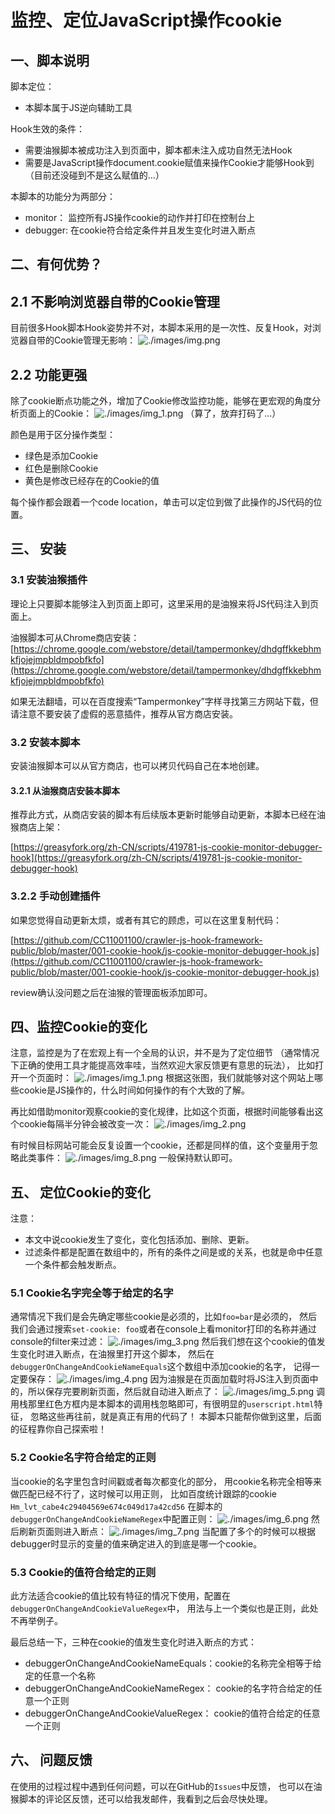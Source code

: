 # 监控、定位JavaScript操作cookie

## 一、脚本说明
脚本定位：
- 本脚本属于JS逆向辅助工具 

Hook生效的条件：
- 需要油猴脚本被成功注入到页面中，脚本都未注入成功自然无法Hook 
- 需要是JavaScript操作document.cookie赋值来操作Cookie才能够Hook到
  （目前还没碰到不是这么赋值的...）

本脚本的功能分为两部分：
- monitor： 监控所有JS操作cookie的动作并打印在控制台上
- debugger: 在cookie符合给定条件并且发生变化时进入断点 

## 二、有何优势？

## 2.1 不影响浏览器自带的Cookie管理 
目前很多Hook脚本Hook姿势并不对，本脚本采用的是一次性、反复Hook，对浏览器自带的Cookie管理无影响：
![./images/img.png](./images/img.png)

## 2.2 功能更强 
除了cookie断点功能之外，增加了Cookie修改监控功能，能够在更宏观的角度分析页面上的Cookie：
![./images/img_1.png](./images/img_1.png)
（算了，放弃打码了...）

颜色是用于区分操作类型：
- 绿色是添加Cookie 
- 红色是删除Cookie
- 黄色是修改已经存在的Cookie的值 

每个操作都会跟着一个code location，单击可以定位到做了此操作的JS代码的位置。 


## 三、 安装
### 3.1 安装油猴插件
理论上只要脚本能够注入到页面上即可，这里采用的是油猴来将JS代码注入到页面上。     

油猴脚本可从Chrome商店安装：  
[https://chrome.google.com/webstore/detail/tampermonkey/dhdgffkkebhmkfjojejmpbldmpobfkfo](https://chrome.google.com/webstore/detail/tampermonkey/dhdgffkkebhmkfjojejmpbldmpobfkfo)

如果无法翻墙，可以在百度搜索“Tampermonkey”字样寻找第三方网站下载，但请注意不要安装了虚假的恶意插件，推荐从官方商店安装。 

### 3.2 安装本脚本 
安装油猴脚本可以从官方商店，也可以拷贝代码自己在本地创建。 
#### 3.2.1 从油猴商店安装本脚本
推荐此方式，从商店安装的脚本有后续版本更新时能够自动更新，本脚本已经在油猴商店上架： 

[https://greasyfork.org/zh-CN/scripts/419781-js-cookie-monitor-debugger-hook](https://greasyfork.org/zh-CN/scripts/419781-js-cookie-monitor-debugger-hook)
### 3.2.2 手动创建插件
如果您觉得自动更新太烦，或者有其它的顾虑，可以在这里复制代码：

[https://github.com/CC11001100/crawler-js-hook-framework-public/blob/master/001-cookie-hook/js-cookie-monitor-debugger-hook.js](https://github.com/CC11001100/crawler-js-hook-framework-public/blob/master/001-cookie-hook/js-cookie-monitor-debugger-hook.js)

review确认没问题之后在油猴的管理面板添加即可。

## 四、监控Cookie的变化

注意，监控是为了在宏观上有一个全局的认识，并不是为了定位细节
（通常情况下正确的使用工具才能提高效率哇，当然欢迎大家反馈更有意思的玩法），
比如打开一个页面时：
![./images/img_1.png](./images/img_1.png)
根据这张图，我们就能够对这个网站上哪些cookie是JS操作的，什么时间如何操作的有个大致的了解。 

再比如借助monitor观察cookie的变化规律，比如这个页面，根据时间能够看出这个cookie每隔半分钟会被改变一次： 
![./images/img_2.png](./images/img_2.png)

有时候目标网站可能会反复设置一个cookie，还都是同样的值，这个变量用于忽略此类事件： 
![./images/img_8.png](./images/img_8.png)
一般保持默认即可。 


## 五、 定位Cookie的变化
注意：
- 本文中说cookie发生了变化，变化包括添加、删除、更新。 
- 过滤条件都是配置在数组中的，所有的条件之间是或的关系，也就是命中任意一个条件都会触发断点。

### 5.1 Cookie名字完全等于给定的名字 
通常情况下我们是会先确定哪些cookie是必须的，比如`foo=bar`是必须的，
然后我们会通过搜索`set-cookie: foo`或者在console上看monitor打印的名称并通过console的filter来过滤：
![./images/img_3.png](./images/img_3.png)
然后我们想在这个cookie的值发生变化时进入断点，在油猴里打开这个脚本，
然后在`debuggerOnChangeAndCookieNameEquals`这个数组中添加cookie的名字， 记得一定要保存： 
![./images/img_4.png](./images/img_4.png)
因为油猴是在页面加载时将JS注入到页面中的，所以保存完要刷新页面，然后就自动进入断点了：
![./images/img_5.png](./images/img_5.png)
调用栈那里红色方框内是本脚本的调用栈忽略即可，有很明显的`userscript.html`特征，
忽略这些再往前，就是真正有用的代码了！ 
本脚本只能帮你做到这里，后面的征程靠你自己探索啦！

### 5.2 Cookie名字符合给定的正则  
当cookie的名字里包含时间戳或者每次都变化的部分，
用cookie名称完全相等来做匹配已经不行了，这时候可以用正则，
比如百度统计跟踪的cookie `Hm_lvt_cabe4c29404569e674c049d17a42cd56`
在脚本的`debuggerOnChangeAndCookieNameRegex`中配置正则：
![./images/img_6.png](./images/img_6.png)
然后刷新页面则进入断点：
![./images/img_7.png](./images/img_7.png)
当配置了多个的时候可以根据debugger时显示的变量的值来确定进入的到底是哪一个cookie。

### 5.3 Cookie的值符合给定的正则
此方法适合cookie的值比较有特征的情况下使用，配置在`debuggerOnChangeAndCookieValueRegex`中，
用法与上一个类似也是正则，此处不再举例子。

最后总结一下，三种在cookie的值发生变化时进入断点的方式：
- debuggerOnChangeAndCookieNameEquals：cookie的名称完全相等于给定的任意一个名称 
- debuggerOnChangeAndCookieNameRegex： cookie的名字符合给定的任意一个正则 
- debuggerOnChangeAndCookieValueRegex： cookie的值符合给定的任意一个正则

## 六、 问题反馈 
在使用的过程过程中遇到任何问题，可以在GitHub的`Issues`中反馈，
也可以在油猴脚本的评论区反馈，还可以给我发邮件，我看到之后会尽快处理。 

